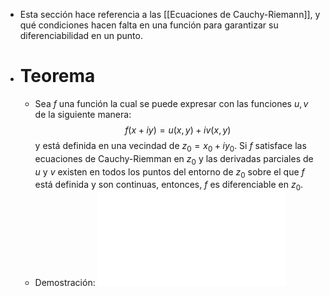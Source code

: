- Esta sección hace referencia a las [[Ecuaciones de Cauchy-Riemann]], y qué condiciones hacen falta en una función para garantizar su diferenciabilidad en un punto.
- # Teorema
	- Sea $f$ una función la cual se puede expresar con las funciones $u,v$ de la siguiente manera:
	  $$f(x + iy) = u(x,y) + iv(x,y)$$
	  y está definida en una vecindad de $z_0 = x_0 + iy_0$. Si $f$ satisface las ecuaciones de Cauchy-Riemman en $z_0$ y las derivadas parciales de $u$ y $v$ existen en todos los puntos del entorno de $z_0$ sobre el que $f$ está definida y son continuas, entonces, $f$ es diferenciable en $z_0$.
	- Demostración: ![Demo.pdf](../assets/VACO_050924.pdf)